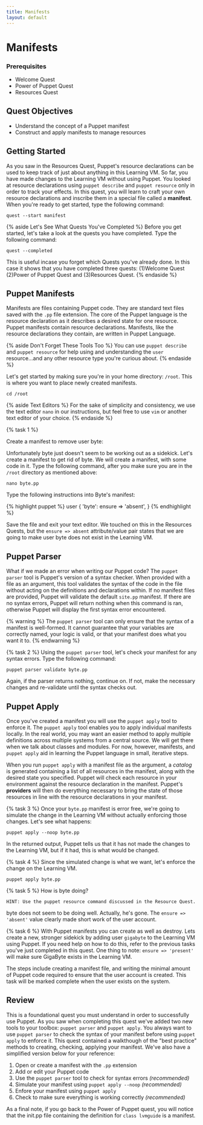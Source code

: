 ```yaml
---
title: Manifests
layout: default
---
```


# Manifests

### Prerequisites

- Welcome Quest
- Power of Puppet Quest
- Resources Quest

## Quest Objectives

- Understand the concept of a Puppet manifest
- Construct and apply manifests to manage resources

## Getting Started

As you saw in the Resources Quest, Puppet's resource declarations can be used to keep track of just about anything in this Learning VM. So far, you have made changes to the Learning VM without using Puppet. You looked at resource declarations using `puppet describe` and `puppet resource` only in order to track your effects. In this quest, you will learn to craft your own resource declarations and inscribe them in a special file called a **manifest**. When you're ready to get started, type the following command:

    quest --start manifest

{% aside Let's See What Quests You've Completed %}
Before you get started, let's take a look at the quests you have completed. Type the following command:

	quest --completed

This is useful incase you forget which Quests you've already done. In this case it shows that you have completed three quests: (1)Welcome Quest (2)Power of Puppet Quest and (3)Resources Quest.
{% endaside %}

## Puppet Manifests

Manifests are files containing Puppet code. They are standard text files saved with the `.pp` file extension. The core of the Puppet language is the resource declaration as it describes a desired state for one resource. Puppet manifests contain resource declarations. Manifests, like the resource declarations they contain, are written in Puppet Language. 

{% aside Don't Forget These Tools Too %}
You can use `puppet describe` and `puppet resource` for help using and understanding the `user` resource...and any other resource type you're curious about.
{% endaside %}

Let's get started by making sure you're in your home directory: `/root`.  This is where you want to place newly created manifests.

	cd /root

{% aside Text Editors %}
For the sake of simplicity and consistency, we use the text editor `nano` in our instructions, but feel free to use `vim` or another text editor of your choice.
{% endaside %}

{% task 1 %}

Create a manifest to remove user byte:

Unfortunately byte just doesn't seem to be working out as a sidekick. Let's create a manifest to get rid of byte. We will create a manifest, with some code in it. Type the following command, after you make sure you are in the `/root` directory as mentioned above:

	nano byte.pp

Type the following instructions into Byte's manifest:

{% highlight puppet %}
user { 'byte':
	ensure => 'absent',
}
{% endhighlight %}

Save the file and exit your text editor. We touched on this in the Resources Quests, but the `ensure => absent` attribute/value pair states that we are going to make user byte does not exist in the Learning VM.

## Puppet Parser

What if we made an error when writing our Puppet code? The `puppet parser` tool is Puppet's version of a syntax checker. When provided with a file as an argument, this tool validates the syntax of the code in the file without acting on the definitions and declarations within. If no manifest files are provided, Puppet will validate the default `site.pp` manifest. If there are no syntax errors, Puppet will return nothing when this command is ran, otherwise Puppet will display the first syntax error encountered. 

{% warning %}
The `puppet parser` tool can only ensure that the syntax of a manifest is well-formed. It cannot guarantee that your variables are correctly named, your logic is valid, or that your manifest does what you want it to.
{% endwarning %}

{% task 2 %}
Using the `puppet parser` tool, let's check your manifest for any syntax errors. Type the following command:

	puppet parser validate byte.pp

Again, if the parser returns nothing, continue on. If not, make the necessary changes and re-validate until the syntax checks out.

## Puppet Apply

Once you've created a manifest you will use the `puppet apply` tool to enforce it. The `puppet apply` tool enables you to apply individual manifests locally.  In the real world, you may want an easier method to apply multiple definitions across multiple systems from a central source. We will get there when we talk about classes and modules. For now, however, manifests, and `puppet apply` aid in learning the Puppet language in small, iterative steps. 

When you run `puppet apply` with a manifest file as the argument, a *catalog* is generated containing a list of all resources in the manifest, along with the desired state you specified. Puppet will check each resource in your environment against the resource declaration in the manifest. Puppet's **providers** will then do everything necessary to bring the state of those resources in line with the resource declarations in your manifest. 

{% task 3 %}
Once your `byte.pp` manifest is error free, we're going to simulate the change in the Learning VM without actually enforcing those changes. Let's see what happens:

	puppet apply --noop byte.pp

In the returned output, Puppet tells us that it has not made the changes to the Learning VM, but if it had, this is what would be changed.

{% task 4 %}
Since the simulated change is what we want, let's enforce the change on the Learning VM.

	puppet apply byte.pp

{% task 5 %}
How is byte doing?

	HINT: Use the puppet resource command discussed in the Resource Quest.
		
byte does not seem to be doing well. Actually, he's gone. The `ensure => 'absent'` value clearly made short work of the user account.

{% task 6 %}
With Puppet manifests you can create as well as destroy. Lets create a new, stronger sidekick by adding user `gigabyte` to the Learning VM using Puppet. If you need help on how to do this, refer to the previous tasks you've just completed in this quest. One thing to note: `ensure => 'present'` will make sure GigaByte exists in the Learning VM.

The steps include creating a manifest file, and writing the minimal amount of Puppet code required to ensure that the user account is created. This task will be marked complete when the user exists on the system.

## Review

This is a foundational quest you must understand in order to successfully use Puppet. As you saw when completing this quest we've added two new tools to your toolbox: `puppet parser` and `puppet apply`. You always want to use `puppet parser` to check the syntax of your manifest before using `puppet apply` to enforce it. This quest contained a walkthough of the "best practice" methods to creating, checking, applying your manifest. We've also have a simplified version below for your reference:

1. Open or create a manifest with the `.pp` extension
2. Add or edit your Puppet code
3. Use the `puppet parser` tool to check for syntax errors _(recommended)_
4. Simulate your manifest using `puppet apply --noop` _(recommended)_
5. Enfore your manifest using `puppet apply`
6. Check to make sure everything is working correctly _(recommended)_

As a final note, if you go back to the Power of Puppet quest, you will notice that the init.pp file containing the definition for `class lvmguide` is a manifest. 
